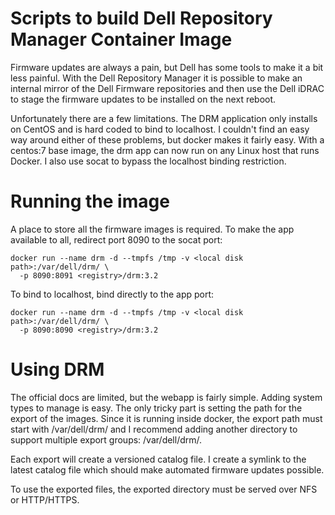 # Scripts to build Dell Repository Manager Container Image

Firmware updates are always a pain, but Dell has some tools to make it
a bit less painful. With the Dell Repository Manager it is possible to
make an internal mirror of the Dell Firmware repositories and then use
the Dell iDRAC to stage the firmware updates to be installed on the
next reboot.

Unfortunately there are a few limitations. The DRM application only
installs on CentOS and is hard coded to bind to localhost. I couldn't
find an easy way around either of these problems, but docker makes it
fairly easy. With a centos:7 base image, the drm app can now run on
any Linux host that runs Docker. I also use socat to bypass the
localhost binding restriction.

# Running the image

A place to store all the firmware images is required. To make the app
available to all, redirect port 8090 to the socat port:

    docker run --name drm -d --tmpfs /tmp -v <local disk path>:/var/dell/drm/ \
      -p 8090:8091 <registry>/drm:3.2

To bind to localhost, bind directly to the app port:

    docker run --name drm -d --tmpfs /tmp -v <local disk path>:/var/dell/drm/ \
      -p 8090:8090 <registry>/drm:3.2

# Using DRM

The official docs are limited, but the webapp is fairly simple. Adding
system types to manage is easy. The only tricky part is setting the
path for the export of the images. Since it is running inside docker,
the export path must start with /var/dell/drm/ and I recommend adding
another directory to support multiple export groups:
/var/dell/drm/<group>.

Each export will create a versioned catalog file. I create a symlink
to the latest catalog file which should make automated firmware
updates possible.

To use the exported files, the exported directory must be served over
NFS or HTTP/HTTPS.
